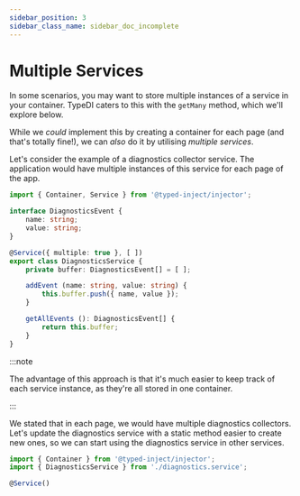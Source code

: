 ```yaml
---
sidebar_position: 3
sidebar_class_name: sidebar_doc_incomplete
---
```


# Multiple Services

In some scenarios, you may want to store multiple instances of a service
in your container.  TypeDI caters to this with the `getMany` method, which
we'll explore below.

While we *could* implement this by creating a container
for each page (and that's totally fine!), we can *also* do it
by utilising *multiple services*.

Let's consider the example of a diagnostics collector service.
The application would have multiple instances of this service
for each page of the app.

```ts title="src/diagnostics.service.ts"
import { Container, Service } from '@typed-inject/injector';

interface DiagnosticsEvent {
    name: string;
    value: string;
}

@Service({ multiple: true }, [ ])
export class DiagnosticsService {
    private buffer: DiagnosticsEvent[] = [ ];

    addEvent (name: string, value: string) {
        this.buffer.push({ name, value });
    }

    getAllEvents (): DiagnosticsEvent[] {
        return this.buffer;
    }
}
```

:::note

The advantage of this approach is that it's much easier to keep
track of each service instance, as they're all stored in one
container.

:::

We stated that in each page, we would have multiple diagnostics collectors.
Let's update the diagnostics service with a static method easier to create 
new ones, so we can start using the diagnostics service in other services.


```ts title="app/diagnostics.service.ts"
import { Container } from '@typed-inject/injector';
import { DiagnosticsService } from './diagnostics.service';

@Service()
```
